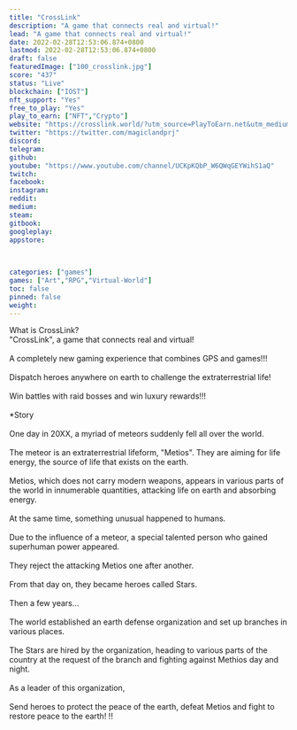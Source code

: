 ```yaml
---
title: "CrossLink"
description: "A game that connects real and virtual!"
lead: "A game that connects real and virtual!"
date: 2022-02-28T12:53:06.874+0800
lastmod: 2022-02-28T12:53:06.874+0800
draft: false
featuredImage: ["100_crosslink.jpg"]
score: "437"
status: "Live"
blockchain: ["IOST"]
nft_support: "Yes"
free_to_play: "Yes"
play_to_earn: ["NFT","Crypto"]
website: "https://crosslink.world/?utm_source=PlayToEarn.net&utm_medium=organic&utm_campaign=gamepage"
twitter: "https://twitter.com/magiclandprj"
discord: 
telegram: 
github: 
youtube: "https://www.youtube.com/channel/UCKpKQbP_W6QWqGEYWihS1aQ"
twitch: 
facebook: 
instagram: 
reddit: 
medium: 
steam: 
gitbook: 
googleplay: 
appstore: 

  
    
categories: ["games"]
games: ["Art","RPG","Virtual-World"]
toc: false
pinned: false
weight: 
---
```

What is CrossLink?<br> "CrossLink", a game that connects real and virtual!<br> <br> A completely new gaming experience that combines GPS and games!!!<br> <br> Dispatch heroes anywhere on earth to challenge the extraterrestrial life!<br> <br> Win battles with raid bosses and win luxury rewards!!!<br> <br> *Story<br> <br> One day in 20XX, a myriad of meteors suddenly fell all over the world.<br> <br> The meteor is an extraterrestrial lifeform, "Metios". They are aiming for life energy, the source of life that exists on the earth.<br> <br> Metios, which does not carry modern weapons, appears in various parts of the world in innumerable quantities, attacking life on earth and absorbing energy.<br> <br> At the same time, something unusual happened to humans.<br> <br> Due to the influence of a meteor, a special talented person who gained superhuman power appeared.<br> <br> They reject the attacking Metios one after another.<br> <br> From that day on, they became heroes called Stars.<br> <br> Then a few years...<br> <br> The world established an earth defense organization and set up branches in various places.<br> <br> The Stars are hired by the organization, heading to various parts of the country at the request of the branch and fighting against Methios day and night.<br> <br> As a leader of this organization,<br> <br> Send heroes to protect the peace of the earth, defeat Metios and fight to restore peace to the earth! !!